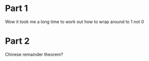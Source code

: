 # Part 1
Wow it took me a long time to work out how to wrap around to 1 not 0

# Part 2
Chinese remainder theorem?
